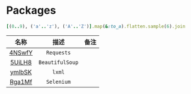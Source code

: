 # Packages


```ruby
[(0..9), ('a'..'z'), ('A'..'Z')].map(&:to_a).flatten.sample(6).join
```

名称|描述|备注
:---:|:---:|:---
[4NSwfY](./4NSwfY) | `Requests`
[5UiLH8](./5UiLH8) | `BeautifulSoup`
[ymlbSK](./ymlbSK) | `lxml`
[Rga1Mf](./Rga1Mf) | `Selenium`
